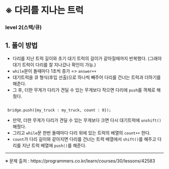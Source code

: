 # ※ 다리를 지나는 트럭
### level 2(스택/큐)

## 1. 풀이 방법
- 다리를 지난 트럭 길이와 초기 대기 트럭의 길이가 같아질때까지 반복했다. (그래야 대기 트럭이 다리를 잘 지나갔나 확인이 가능.)
- <code>while</code>문이 돌때마다 1초씩 증가 => <code>answer++</code>
- 대기트럭을 큐 형식(후입 선출)으로 하나씩 빼주어 다리를 건너는 트럭과 더하기를 해준다.
- 그 후, 더한 무게가 다리가 견딜 수 있는 무게보다 작으면 다리에 <code>push</code>를 객체로 해줬다.
<pre><code>
 bridge.push({my_truck : my_truck, count : 0});
</code></pre>
- 만약, 더한 무게가 다리가 견딜 수 있는 무게보다 크면 다시 대기트럭에 <code>unshift()</code> 해줬다.
- 그리고 <code>while</code>문 한번 돌때마다 다리 위에 있는 트럭의 배열의 <code>count++</code> 한다.
- <code>count</code>가 다리 길이와 같아지면 다리를 건너는 트럭 배열에서 <code>shift()</code>를 해주고 다리를 지난 트럭 배열에 <code>push()</code>를 해준다.

<hr>
※ 문제 출처 : https://programmers.co.kr/learn/courses/30/lessons/42583
